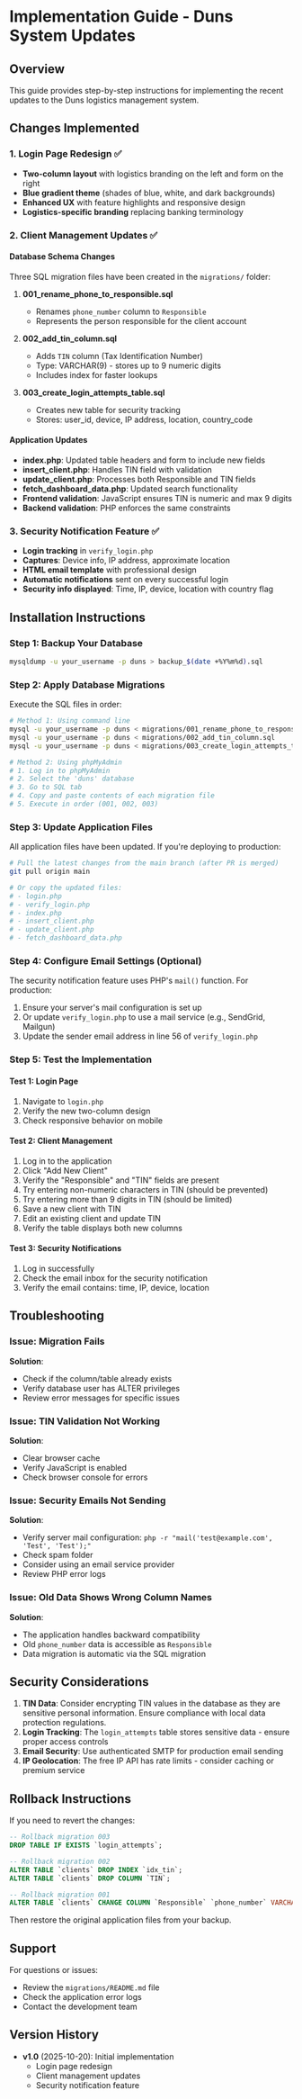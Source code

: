 # Implementation Guide - Duns System Updates

## Overview
This guide provides step-by-step instructions for implementing the recent updates to the Duns logistics management system.

## Changes Implemented

### 1. Login Page Redesign ✅
- **Two-column layout** with logistics branding on the left and form on the right
- **Blue gradient theme** (shades of blue, white, and dark backgrounds)
- **Enhanced UX** with feature highlights and responsive design
- **Logistics-specific branding** replacing banking terminology

### 2. Client Management Updates ✅

#### Database Schema Changes
Three SQL migration files have been created in the `migrations/` folder:

1. **001_rename_phone_to_responsible.sql**
   - Renames `phone_number` column to `Responsible`
   - Represents the person responsible for the client account

2. **002_add_tin_column.sql**
   - Adds `TIN` column (Tax Identification Number)
   - Type: VARCHAR(9) - stores up to 9 numeric digits
   - Includes index for faster lookups

3. **003_create_login_attempts_table.sql**
   - Creates new table for security tracking
   - Stores: user_id, device, IP address, location, country_code

#### Application Updates
- **index.php**: Updated table headers and form to include new fields
- **insert_client.php**: Handles TIN field with validation
- **update_client.php**: Processes both Responsible and TIN fields
- **fetch_dashboard_data.php**: Updated search functionality
- **Frontend validation**: JavaScript ensures TIN is numeric and max 9 digits
- **Backend validation**: PHP enforces the same constraints

### 3. Security Notification Feature ✅
- **Login tracking** in `verify_login.php`
- **Captures**: Device info, IP address, approximate location
- **HTML email template** with professional design
- **Automatic notifications** sent on every successful login
- **Security info displayed**: Time, IP, device, location with country flag

## Installation Instructions

### Step 1: Backup Your Database
```bash
mysqldump -u your_username -p duns > backup_$(date +%Y%m%d).sql
```

### Step 2: Apply Database Migrations
Execute the SQL files in order:

```bash
# Method 1: Using command line
mysql -u your_username -p duns < migrations/001_rename_phone_to_responsible.sql
mysql -u your_username -p duns < migrations/002_add_tin_column.sql
mysql -u your_username -p duns < migrations/003_create_login_attempts_table.sql

# Method 2: Using phpMyAdmin
# 1. Log in to phpMyAdmin
# 2. Select the 'duns' database
# 3. Go to SQL tab
# 4. Copy and paste contents of each migration file
# 5. Execute in order (001, 002, 003)
```

### Step 3: Update Application Files
All application files have been updated. If you're deploying to production:

```bash
# Pull the latest changes from the main branch (after PR is merged)
git pull origin main

# Or copy the updated files:
# - login.php
# - verify_login.php
# - index.php
# - insert_client.php
# - update_client.php
# - fetch_dashboard_data.php
```

### Step 4: Configure Email Settings (Optional)
The security notification feature uses PHP's `mail()` function. For production:

1. Ensure your server's mail configuration is set up
2. Or update `verify_login.php` to use a mail service (e.g., SendGrid, Mailgun)
3. Update the sender email address in line 56 of `verify_login.php`

### Step 5: Test the Implementation

#### Test 1: Login Page
1. Navigate to `login.php`
2. Verify the new two-column design
3. Check responsive behavior on mobile

#### Test 2: Client Management
1. Log in to the application
2. Click "Add New Client"
3. Verify the "Responsible" and "TIN" fields are present
4. Try entering non-numeric characters in TIN (should be prevented)
5. Try entering more than 9 digits in TIN (should be limited)
6. Save a new client with TIN
7. Edit an existing client and update TIN
8. Verify the table displays both new columns

#### Test 3: Security Notifications
1. Log in successfully
2. Check the email inbox for the security notification
3. Verify the email contains: time, IP, device, location

## Troubleshooting

### Issue: Migration Fails
**Solution**: 
- Check if the column/table already exists
- Verify database user has ALTER privileges
- Review error messages for specific issues

### Issue: TIN Validation Not Working
**Solution**:
- Clear browser cache
- Verify JavaScript is enabled
- Check browser console for errors

### Issue: Security Emails Not Sending
**Solution**:
- Verify server mail configuration: `php -r "mail('test@example.com', 'Test', 'Test');"`
- Check spam folder
- Consider using an email service provider
- Review PHP error logs

### Issue: Old Data Shows Wrong Column Names
**Solution**:
- The application handles backward compatibility
- Old `phone_number` data is accessible as `Responsible`
- Data migration is automatic via the SQL migration

## Security Considerations

1. **TIN Data**: Consider encrypting TIN values in the database as they are sensitive personal information. Ensure compliance with local data protection regulations.
2. **Login Tracking**: The `login_attempts` table stores sensitive data - ensure proper access controls
3. **Email Security**: Use authenticated SMTP for production email sending
4. **IP Geolocation**: The free IP API has rate limits - consider caching or premium service

## Rollback Instructions

If you need to revert the changes:

```sql
-- Rollback migration 003
DROP TABLE IF EXISTS `login_attempts`;

-- Rollback migration 002
ALTER TABLE `clients` DROP INDEX `idx_tin`;
ALTER TABLE `clients` DROP COLUMN `TIN`;

-- Rollback migration 001
ALTER TABLE `clients` CHANGE COLUMN `Responsible` `phone_number` VARCHAR(20) DEFAULT NULL;
```

Then restore the original application files from your backup.

## Support

For questions or issues:
- Review the `migrations/README.md` file
- Check the application error logs
- Contact the development team

## Version History

- **v1.0** (2025-10-20): Initial implementation
  - Login page redesign
  - Client management updates
  - Security notification feature
